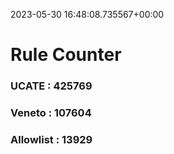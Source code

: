 2023-05-30 16:48:08.735567+00:00
# Rule Counter 
 ### UCATE : 425769

 ### Veneto : 107604

 ### Allowlist : 13929